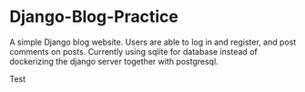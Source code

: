 # Django-Blog-Practice
A simple Django blog website. Users are able to log in and register, and post comments on posts.
Currently using sqlite for database instead of dockerizing the django server together with postgresql.

Test